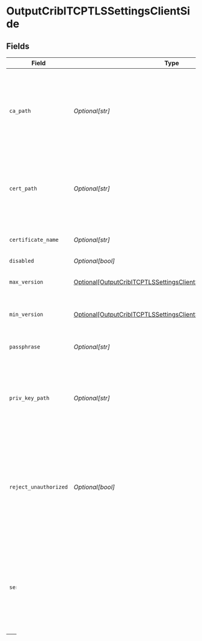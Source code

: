 # OutputCriblTCPTLSSettingsClientSide


## Fields

| Field                                                                                                                                         | Type                                                                                                                                          | Required                                                                                                                                      | Description                                                                                                                                   |
| --------------------------------------------------------------------------------------------------------------------------------------------- | --------------------------------------------------------------------------------------------------------------------------------------------- | --------------------------------------------------------------------------------------------------------------------------------------------- | --------------------------------------------------------------------------------------------------------------------------------------------- |
| `ca_path`                                                                                                                                     | *Optional[str]*                                                                                                                               | :heavy_minus_sign:                                                                                                                            | Path on client in which to find CA certificates to verify the server's cert. PEM format. Can reference $ENV_VARS.                             |
| `cert_path`                                                                                                                                   | *Optional[str]*                                                                                                                               | :heavy_minus_sign:                                                                                                                            | Path on client in which to find certificates to use. PEM format. Can reference $ENV_VARS.                                                     |
| `certificate_name`                                                                                                                            | *Optional[str]*                                                                                                                               | :heavy_minus_sign:                                                                                                                            | The name of the predefined certificate.                                                                                                       |
| `disabled`                                                                                                                                    | *Optional[bool]*                                                                                                                              | :heavy_minus_sign:                                                                                                                            | N/A                                                                                                                                           |
| `max_version`                                                                                                                                 | [Optional[OutputCriblTCPTLSSettingsClientSideMaximumTLSVersion]](../../models/shared/outputcribltcptlssettingsclientsidemaximumtlsversion.md) | :heavy_minus_sign:                                                                                                                            | Maximum TLS version to use when connecting                                                                                                    |
| `min_version`                                                                                                                                 | [Optional[OutputCriblTCPTLSSettingsClientSideMinimumTLSVersion]](../../models/shared/outputcribltcptlssettingsclientsideminimumtlsversion.md) | :heavy_minus_sign:                                                                                                                            | Minimum TLS version to use when connecting                                                                                                    |
| `passphrase`                                                                                                                                  | *Optional[str]*                                                                                                                               | :heavy_minus_sign:                                                                                                                            | Passphrase to use to decrypt private key.                                                                                                     |
| `priv_key_path`                                                                                                                               | *Optional[str]*                                                                                                                               | :heavy_minus_sign:                                                                                                                            | Path on client in which to find the private key to use. PEM format. Can reference $ENV_VARS.                                                  |
| `reject_unauthorized`                                                                                                                         | *Optional[bool]*                                                                                                                              | :heavy_minus_sign:                                                                                                                            | Reject certs that are not authorized by a CA in the CA certificate path, or by another trusted CA (e.g., the system's CA). Defaults to No.    |
| `servername`                                                                                                                                  | *Optional[str]*                                                                                                                               | :heavy_minus_sign:                                                                                                                            | Server name for the SNI (Server Name Indication) TLS extension. It must be a host name, and not an IP address.                                |